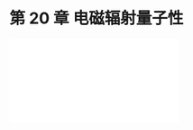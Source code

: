 # 第 20 章 电磁辐射量子性

<object data="第 20 章 电磁辐射的量子性.pdf" type="application/pdf" width="150%" height="800">
    <embed src="第 20 章 电磁辐射的量子性.pdf" type="application/pdf" />
</object>